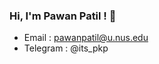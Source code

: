 ### Hi, I'm Pawan Patil ! 👋<br>
- Email : pawanpatil@u.nus.edu
- Telegram : @its_pkp

<!--
**PawanPatil19/PawanPatil19** is a ✨ _special_ ✨ repository because its `README.md` (this file) appears on your GitHub profile.

Here are some ideas to get you started:

- 🔭 I’m currently working on ...
- 🌱 I’m currently learning ...
- 👯 I’m looking to collaborate on ...
- 🤔 I’m looking for help with ...
- 💬 Ask me about ...
- 📫 How to reach me: ...
- 😄 Pronouns: ...
- ⚡ Fun fact: ...
-->

<!--
<img src ="https://github-readme-stats.vercel.app/api/top-langs/?username=PawanPatil19&layout=compact" bgcolor = "black">
-->
